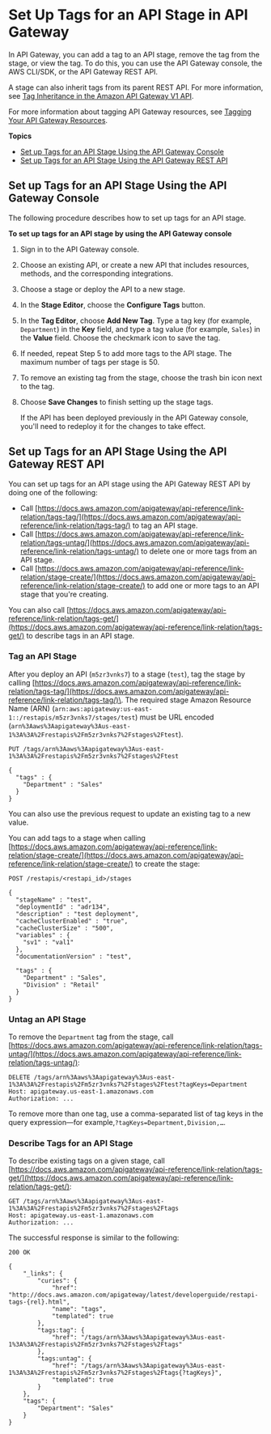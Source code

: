 # Set Up Tags for an API Stage in API Gateway<a name="set-up-tags"></a>

In API Gateway, you can add a tag to an API stage, remove the tag from the stage, or view the tag\. To do this, you can use the API Gateway console, the AWS CLI/SDK, or the API Gateway REST API\.

A stage can also inherit tags from its parent REST API\. For more information, see [Tag Inheritance in the Amazon API Gateway V1 API](apigateway-tagging-supported-resources.md#apigateway-tagging-inheritance)\.

For more information about tagging API Gateway resources, see [Tagging Your API Gateway Resources](apigateway-tagging.md)\.

**Topics**
+ [Set up Tags for an API Stage Using the API Gateway Console](#set-up-tags-using-console)
+ [Set up Tags for an API Stage Using the API Gateway REST API](#set-up-tags-using-api)

## Set up Tags for an API Stage Using the API Gateway Console<a name="set-up-tags-using-console"></a>

The following procedure describes how to set up tags for an API stage\.

**To set up tags for an API stage by using the API Gateway console**

1. Sign in to the API Gateway console\.

1. Choose an existing API, or create a new API that includes resources, methods, and the corresponding integrations\.

1. Choose a stage or deploy the API to a new stage\.

1. In the **Stage Editor**, choose the **Configure Tags** button\. 

1. In the **Tag Editor**, choose **Add New Tag**\. Type a tag key \(for example, `Department`\) in the **Key** field, and type a tag value \(for example, `Sales`\) in the **Value** field\. Choose the checkmark icon to save the tag\.

1.  If needed, repeat Step 5 to add more tags to the API stage\. The maximum number of tags per stage is 50\.

1.  To remove an existing tag from the stage, choose the trash bin icon next to the tag\.

1. Choose **Save Changes** to finish setting up the stage tags\.

   If the API has been deployed previously in the API Gateway console, you'll need to redeploy it for the changes to take effect\.

## Set up Tags for an API Stage Using the API Gateway REST API<a name="set-up-tags-using-api"></a>

You can set up tags for an API stage using the API Gateway REST API by doing one of the following:
+ Call [https://docs.aws.amazon.com/apigateway/api-reference/link-relation/tags-tag/](https://docs.aws.amazon.com/apigateway/api-reference/link-relation/tags-tag/) to tag an API stage\.
+  Call [https://docs.aws.amazon.com/apigateway/api-reference/link-relation/tags-untag/](https://docs.aws.amazon.com/apigateway/api-reference/link-relation/tags-untag/) to delete one or more tags from an API stage\.
+ Call [https://docs.aws.amazon.com/apigateway/api-reference/link-relation/stage-create/](https://docs.aws.amazon.com/apigateway/api-reference/link-relation/stage-create/) to add one or more tags to an API stage that you're creating\.

You can also call [https://docs.aws.amazon.com/apigateway/api-reference/link-relation/tags-get/](https://docs.aws.amazon.com/apigateway/api-reference/link-relation/tags-get/) to describe tags in an API stage\.

### Tag an API Stage<a name="tag-a-stage-using-api"></a>

After you deploy an API \(`m5zr3vnks7`\) to a stage \(`test`\), tag the stage by calling [https://docs.aws.amazon.com/apigateway/api-reference/link-relation/tags-tag/](https://docs.aws.amazon.com/apigateway/api-reference/link-relation/tags-tag/)\. The required stage Amazon Resource Name \(ARN\) \(`arn:aws:apigateway:us-east-1::/restapis/m5zr3vnks7/stages/test`\) must be URL encoded \(`arn%3Aaws%3Aapigateway%3Aus-east-1%3A%3A%2Frestapis%2Fm5zr3vnks7%2Fstages%2Ftest`\)\. 

```
PUT /tags/arn%3Aaws%3Aapigateway%3Aus-east-1%3A%3A%2Frestapis%2Fm5zr3vnks7%2Fstages%2Ftest

{
  "tags" : {
    "Department" : "Sales"
  }
}
```

 You can also use the previous request to update an existing tag to a new value\. 

You can add tags to a stage when calling [https://docs.aws.amazon.com/apigateway/api-reference/link-relation/stage-create/](https://docs.aws.amazon.com/apigateway/api-reference/link-relation/stage-create/) to create the stage:

```
POST /restapis/<restapi_id>/stages

{
  "stageName" : "test",
  "deploymentId" : "adr134",
  "description" : "test deployment",
  "cacheClusterEnabled" : "true",
  "cacheClusterSize" : "500",
  "variables" : {
    "sv1" : "val1"
  },
  "documentationVersion" : "test",

  "tags" : {
    "Department" : "Sales",
    "Division" : "Retail"
  }
}
```

### Untag an API Stage<a name="untag-a-stage-using-api"></a>

 To remove the `Department` tag from the stage, call [https://docs.aws.amazon.com/apigateway/api-reference/link-relation/tags-untag/](https://docs.aws.amazon.com/apigateway/api-reference/link-relation/tags-untag/): 

```
DELETE /tags/arn%3Aaws%3Aapigateway%3Aus-east-1%3A%3A%2Frestapis%2Fm5zr3vnks7%2Fstages%2Ftest?tagKeys=Department
Host: apigateway.us-east-1.amazonaws.com
Authorization: ...
```

 To remove more than one tag, use a comma\-separated list of tag keys in the query expression—for example,`?tagKeys=Department,Division,…`\. 

### Describe Tags for an API Stage<a name="get-tags-using-api"></a>

To describe existing tags on a given stage, call [https://docs.aws.amazon.com/apigateway/api-reference/link-relation/tags-get/](https://docs.aws.amazon.com/apigateway/api-reference/link-relation/tags-get/):

```
GET /tags/arn%3Aaws%3Aapigateway%3Aus-east-1%3A%3A%2Frestapis%2Fm5zr3vnks7%2Fstages%2Ftags
Host: apigateway.us-east-1.amazonaws.com
Authorization: ...
```

The successful response is similar to the following:

```
200 OK

{
    "_links": {
        "curies": {
            "href": "http://docs.aws.amazon.com/apigateway/latest/developerguide/restapi-tags-{rel}.html",
            "name": "tags",
            "templated": true
        },
        "tags:tag": {
            "href": "/tags/arn%3Aaws%3Aapigateway%3Aus-east-1%3A%3A%2Frestapis%2Fm5zr3vnks7%2Fstages%2Ftags"
        },
        "tags:untag": {
            "href": "/tags/arn%3Aaws%3Aapigateway%3Aus-east-1%3A%3A%2Frestapis%2Fm5zr3vnks7%2Fstages%2Ftags{?tagKeys}",
            "templated": true
        }
    },
    "tags": {
        "Department": "Sales"
    }
}
```